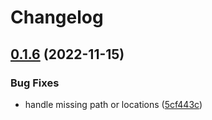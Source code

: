 # Changelog

## [0.1.6](https://github.com/gadget-inc/ggt/compare/v0.1.5...v0.1.6) (2022-11-15)


### Bug Fixes

* handle missing path or locations ([5cf443c](https://github.com/gadget-inc/ggt/commit/5cf443c40d1d903eef7d59572a84e7dc3f7c4da8))
